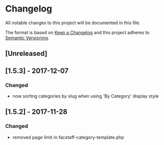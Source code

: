 # Changelog
All notable changes to this project will be documented in this file.

The format is based on [Keep a Changelog](http://keepachangelog.com/en/1.0.0/)
and this project adheres to [Semantic Versioning](http://semver.org/spec/v2.0.0.html).

## [Unreleased]

## [1.5.3] - 2017-12-07
### Changed
- now sorting categories by slug when using 'By Category' display style

## [1.5.2] - 2017-11-28

### Changed
- removed page limit in facstaff-category-template.php
